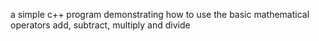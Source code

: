  a simple c++ program demonstrating how to use the basic mathematical operators add, subtract, multiply and divide
